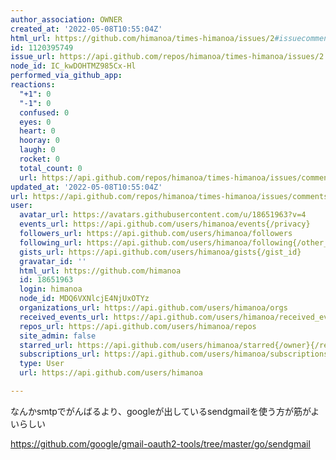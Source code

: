 ```yaml
---
author_association: OWNER
created_at: '2022-05-08T10:55:04Z'
html_url: https://github.com/himanoa/times-himanoa/issues/2#issuecomment-1120395749
id: 1120395749
issue_url: https://api.github.com/repos/himanoa/times-himanoa/issues/2
node_id: IC_kwDOHTMZ985Cx-Hl
performed_via_github_app: 
reactions:
  "+1": 0
  "-1": 0
  confused: 0
  eyes: 0
  heart: 0
  hooray: 0
  laugh: 0
  rocket: 0
  total_count: 0
  url: https://api.github.com/repos/himanoa/times-himanoa/issues/comments/1120395749/reactions
updated_at: '2022-05-08T10:55:04Z'
url: https://api.github.com/repos/himanoa/times-himanoa/issues/comments/1120395749
user:
  avatar_url: https://avatars.githubusercontent.com/u/18651963?v=4
  events_url: https://api.github.com/users/himanoa/events{/privacy}
  followers_url: https://api.github.com/users/himanoa/followers
  following_url: https://api.github.com/users/himanoa/following{/other_user}
  gists_url: https://api.github.com/users/himanoa/gists{/gist_id}
  gravatar_id: ''
  html_url: https://github.com/himanoa
  id: 18651963
  login: himanoa
  node_id: MDQ6VXNlcjE4NjUxOTYz
  organizations_url: https://api.github.com/users/himanoa/orgs
  received_events_url: https://api.github.com/users/himanoa/received_events
  repos_url: https://api.github.com/users/himanoa/repos
  site_admin: false
  starred_url: https://api.github.com/users/himanoa/starred{/owner}{/repo}
  subscriptions_url: https://api.github.com/users/himanoa/subscriptions
  type: User
  url: https://api.github.com/users/himanoa

---
```

なんかsmtpでがんばるより、googleが出しているsendgmailを使う方が筋がよいらしい

https://github.com/google/gmail-oauth2-tools/tree/master/go/sendgmail